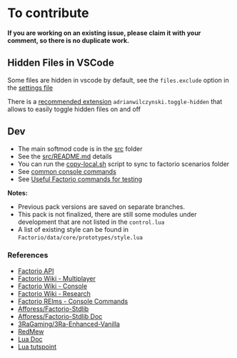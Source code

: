 # To contribute

**If you are working on an existing issue, please claim it with your comment, so there is no duplicate work.**

## Hidden Files in VSCode
Some files are hidden in vscode by default, see the `files.exclude` option in the [settings file](.vscode/settings.json)

There is a [recommended extension](.vscode/extensions.json) `adrianwilczynski.toggle-hidden` that allows to easily toggle hidden files on and off



## Dev
* The main softmod code is in the [src](./src/) folder
* See the [src/README.md](./src/README.md) details
* You can run the [copy-local.sh](./tools/copy-local.sh) script to sync to factorio scenarios folder
* See [common console commands](https://wiki.factorio.com/Console#Set_evolution_factor)
* See [Useful Factorio commands for testing](./tools/console-lua-commands.lua)

**Notes:**
* Previous pack versions are saved on separate branches.
* This pack is not finalized, there are still some modules under development that are not listed in the `control.lua`
* A list of existing style can be found in `Factorio/data/core/prototypes/style.lua`


### References
* [Factorio API](http://lua-api.factorio.com/latest/)
* [Factorio Wiki - Multiplayer](https://wiki.factorio.com/Multiplayer)
* [Factorio Wiki - Console](https://wiki.factorio.com/Console)
* [Factorio Wiki - Research](https://wiki.factorio.com/Research)
* [Factorio RElms - Console Commands](https://factorio-realms.com/tutorials/useful_factorio_console_commands)
* [Afforess/Factorio-Stdlib](https://github.com/Afforess/Factorio-Stdlib)
* [Afforess/Factorio-Stdlib Doc](http://afforess.github.io/Factorio-Stdlib/index.html)
* [3RaGaming/3Ra-Enhanced-Vanilla](https://github.com/3RaGaming/3Ra-Enhanced-Vanilla)
* [RedMew](https://github.com/Refactorio/RedMew)
* [Lua Doc](https://www.lua.org/manual/5.3/)
* [Lua tutspoint](https://www.tutorialspoint.com/lua/index.htm)
